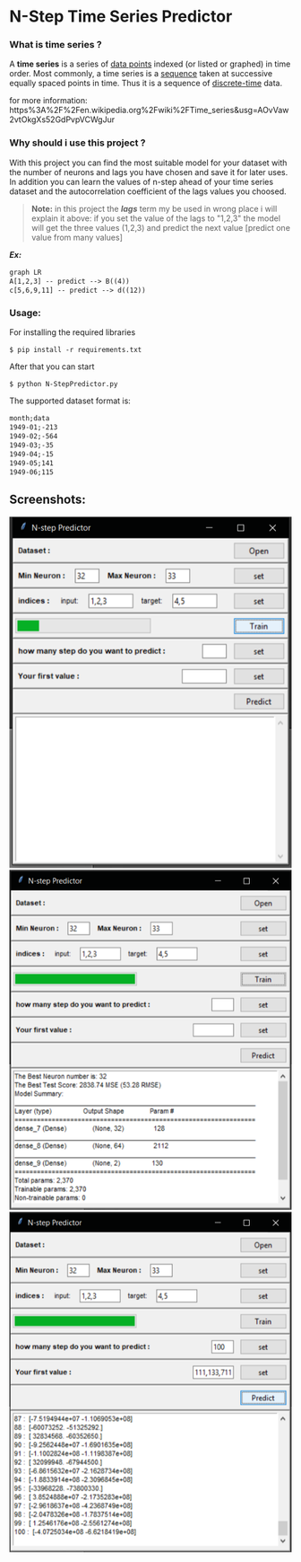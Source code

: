 # N-Step Time Series Predictor

### What is time series ?
A **time series** is a series of [data points](http://www.wikizero.biz/index.php?q=aHR0cHM6Ly9lbi53aWtpcGVkaWEub3JnL3dpa2kvRGF0YV9wb2ludA "Data point") indexed (or listed or graphed) in time order. Most commonly, a time series is a [sequence](http://www.wikizero.biz/index.php?q=aHR0cHM6Ly9lbi53aWtpcGVkaWEub3JnL3dpa2kvU2VxdWVuY2U "Sequence") taken at successive equally spaced points in time. Thus it is a sequence of [discrete-time](http://www.wikizero.biz/index.php?q=aHR0cHM6Ly9lbi53aWtpcGVkaWEub3JnL3dpa2kvRGlzY3JldGUtdGltZQ "Discrete-time") data.

for more information: https%3A%2F%2Fen.wikipedia.org%2Fwiki%2FTime_series&usg=AOvVaw2vtOkgXs52GdPvpVCWgJur
### Why should i use this project ?
With this project you can find the most suitable model for your dataset with the number of neurons and lags you have chosen and save it for later uses.  
In addition you can learn the values of n-step ahead of your time series dataset and the autocorrelation coefficient of the lags values you choosed.


> **Note:**
in this project the ***lags*** term my be used in wrong place i will explain it above:
if you set the value of the lags to "1,2,3" the model will get the three values (1,2,3) and predict the next value [predict one value from many values]

***Ex:***
```mermaid
graph LR
A[1,2,3] -- predict --> B((4))
c[5,6,9,11] -- predict --> d((12))
```

### Usage: 

For installing the required libraries

	$ pip install -r requirements.txt
After that you can start

	$ python N-StepPredictor.py
The supported dataset format is:
````
month;data
1949-01;-213
1949-02;-564
1949-03;-35
1949-04;-15
1949-05;141
1949-06;115
````
 

## Screenshots:

<img src="/screenshots/ss(1).png"/>
<img src="/screenshots/ss(2).png"/>
<img src="/screenshots/ss(3).png"/>




